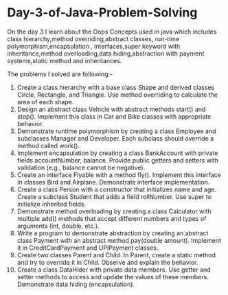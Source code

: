 # Day-3-of-Java-Problem-Solving
On the day 3 I learn about the Oops Concepts used in java which includes class hierarchy,method overriding,abstract classes, run-time polymorphism,encapsulation , interfaces,super keyword with inheritance,method overloading,data hiding,abstraction with payment systems,static method and inheritances.

The problems I solved  are following:-

1. Create a class hierarchy with a base class Shape and derived classes Circle, 
Rectangle, and Triangle. Use method overriding to calculate the area of each shape. 
2. Design an abstract class Vehicle with abstract methods start() and stop(). Implement 
this class in Car and Bike classes with appropriate behavior. 
3. Demonstrate runtime polymorphism by creating a class Employee and subclasses 
Manager and Developer. Each subclass should override a method called work(). 
4. Implement encapsulation by creating a class BankAccount with private fields 
accountNumber, balance. Provide public getters and setters with validation (e.g., 
balance cannot be negative). 
5. Create an interface Flyable with a method fly(). Implement this interface in classes 
Bird and Airplane. Demonstrate interface implementation. 
6. Create a class Person with a constructor that initializes name and age. Create a 
subclass Student that adds a field rollNumber. Use super to initialize inherited 
fields. 
7. Demonstrate method overloading by creating a class Calculator with multiple add() 
methods that accept different numbers and types of arguments (int, double, etc.). 
8. Write a program to demonstrate abstraction by creating an abstract class Payment 
with an abstract method pay(double amount). Implement it in CreditCardPayment 
and UPIPayment classes. 
9. Create two classes Parent and Child. In Parent, create a static method and try to 
override it in Child. Observe and explain the behavior. 
10. Create a class DataHider with private data members. Use getter and setter methods 
to access and update the values of these members. Demonstrate data hiding 
(encapsulation).
